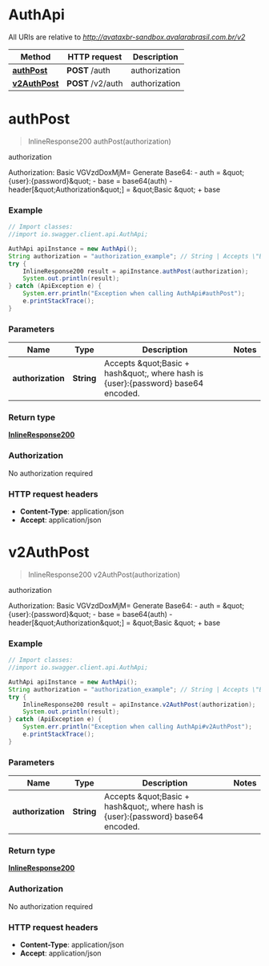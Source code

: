 # AuthApi

All URIs are relative to *http://avataxbr-sandbox.avalarabrasil.com.br/v2*

Method | HTTP request | Description
------------- | ------------- | -------------
[**authPost**](AuthApi.md#authPost) | **POST** /auth | authorization
[**v2AuthPost**](AuthApi.md#v2AuthPost) | **POST** /v2/auth | authorization


<a name="authPost"></a>
# **authPost**
> InlineResponse200 authPost(authorization)

authorization

Authorization: Basic VGVzdDoxMjM&#x3D;  Generate Base64:  - auth &#x3D; \&quot;{user}:{password}\&quot;  - base &#x3D; base64(auth)  - header[\&quot;Authorization\&quot;] &#x3D; \&quot;Basic \&quot; + base 

### Example
```java
// Import classes:
//import io.swagger.client.api.AuthApi;

AuthApi apiInstance = new AuthApi();
String authorization = "authorization_example"; // String | Accepts \"Basic + hash\", where hash is {user}:{password} base64 encoded. 
try {
    InlineResponse200 result = apiInstance.authPost(authorization);
    System.out.println(result);
} catch (ApiException e) {
    System.err.println("Exception when calling AuthApi#authPost");
    e.printStackTrace();
}
```

### Parameters

Name | Type | Description  | Notes
------------- | ------------- | ------------- | -------------
 **authorization** | **String**| Accepts \&quot;Basic + hash\&quot;, where hash is {user}:{password} base64 encoded.  |

### Return type

[**InlineResponse200**](InlineResponse200.md)

### Authorization

No authorization required

### HTTP request headers

 - **Content-Type**: application/json
 - **Accept**: application/json

<a name="v2AuthPost"></a>
# **v2AuthPost**
> InlineResponse200 v2AuthPost(authorization)

authorization

Authorization: Basic VGVzdDoxMjM&#x3D;  Generate Base64:  - auth &#x3D; \&quot;{user}:{password}\&quot;  - base &#x3D; base64(auth)  - header[\&quot;Authorization\&quot;] &#x3D; \&quot;Basic \&quot; + base 

### Example
```java
// Import classes:
//import io.swagger.client.api.AuthApi;

AuthApi apiInstance = new AuthApi();
String authorization = "authorization_example"; // String | Accepts \"Basic + hash\", where hash is {user}:{password} base64 encoded. 
try {
    InlineResponse200 result = apiInstance.v2AuthPost(authorization);
    System.out.println(result);
} catch (ApiException e) {
    System.err.println("Exception when calling AuthApi#v2AuthPost");
    e.printStackTrace();
}
```

### Parameters

Name | Type | Description  | Notes
------------- | ------------- | ------------- | -------------
 **authorization** | **String**| Accepts \&quot;Basic + hash\&quot;, where hash is {user}:{password} base64 encoded.  |

### Return type

[**InlineResponse200**](InlineResponse200.md)

### Authorization

No authorization required

### HTTP request headers

 - **Content-Type**: application/json
 - **Accept**: application/json

